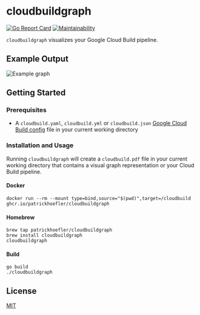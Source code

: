 # cloudbuildgraph

[![Go Report Card](https://goreportcard.com/badge/github.com/patrickhoefler/cloudbuildgraph)](https://goreportcard.com/report/github.com/patrickhoefler/cloudbuildgraph)
[![Maintainability](https://api.codeclimate.com/v1/badges/e6b4c7aef80d06332d19/maintainability)](https://codeclimate.com/github/patrickhoefler/cloudbuildgraph/maintainability)

`cloudbuildgraph` visualizes your Google Cloud Build pipeline.

## Example Output

![Example graph](example/cloudbuild.png)

## Getting Started

### Prerequisites

- A `cloudbuild.yaml`, `cloudbuild.yml` or `cloudbuild.json` [Google Cloud Build config](https://cloud.google.com/cloud-build/docs/build-config) file in your current working directory

### Installation and Usage

Running `cloudbuildgraph` will create a `cloudbuild.pdf` file in your current working directory that contains a visual graph representation or your Cloud Build pipeline.

#### Docker

```shell
docker run --rm --mount type=bind,source="$(pwd)",target=/cloudbuild ghcr.io/patrickhoefler/cloudbuildgraph
```

#### Homebrew

```shell
brew tap patrickhoefler/cloudbuildgraph
brew install cloudbuildgraph
cloudbuildgraph
```

#### Build

```shell
go build
./cloudbuildgraph
```

## License

[MIT](https://github.com/patrickhoefler/cloudbuildgraph/blob/main/LICENSE)
